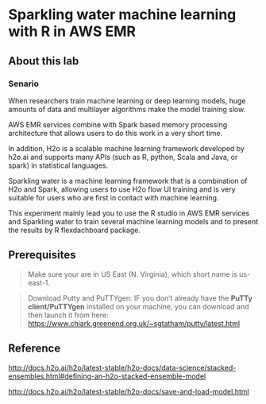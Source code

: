 # Sparkling water machine learning with R in AWS EMR


## About this lab
### Senario 

When researchers train machine learning or deep learning models, huge amounts of data and multilayer algorithms make the model training slow.

AWS EMR services combine with Spark based memory processing architecture that allows users to do this work in a very short time. 

In addition, H2o is a scalable machine learning framework developed by h2o.ai and supports many APIs (such as R, python, Scala and Java, or spark) in statistical languages.

Sparkling water is a machine learning framework that is a combination of H2o and Spark, allowing users to use H2o flow UI training and is very suitable for users who are first in contact with machine learning.

This experiment mainly lead you to use the R studio in AWS EMR services and Sparkling water to train several machine learning models and to present the results by R flexdachboard package.


###

## Prerequisites

>Make sure your are in US East (N. Virginia), which short name is us-east-1.

>Download Putty and PuTTYgen: IF you don’t already have the **PuTTy client/PuTTYgen** installed on your machine, you can download and then launch it from here:
https://www.chiark.greenend.org.uk/~sgtatham/putty/latest.html





## Reference

http://docs.h2o.ai/h2o/latest-stable/h2o-docs/data-science/stacked-ensembles.html#defining-an-h2o-stacked-ensemble-model

http://docs.h2o.ai/h2o/latest-stable/h2o-docs/save-and-load-model.html
